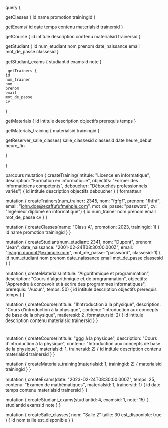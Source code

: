 query {
  
  getClasses {
    id
    name
    promotion
    trainingid
  }

  
  getExams{
    id
    date
    temps
    contenu
    materialsid
    trainersid
  }
  
  getCourse {
    id
    intitule
    description
    contenu
    materialsid
    trainersid
  }
  
   getStudiant {
    id
    num_etudiant
    nom
    prenom
    date_naissance
    email
    mot_de_passe
    classesid
  }
  

  getStudiant_exams {
    studiantid
    examsid
    note
  }
  
     getTrainers {
    id
    num_trainer
    nom
    prenom
    email
    mot_de_passe
    cv
  }
  
  getMaterials {
    id
    intitule
    description
    objectifs
    prerequis
    temps
  }
  
  
  getMaterials_training {
    materialsid
    trainingid
  }
  
  getReserver_salle_classes{
    salle_classesid
    classesid
    date
    heure_debut
    heure_fin
    
  } 
  
}

parcours
mutation {
  createTraining(intitule: "Licence en informatique", description: "Formation en informatique", objectifs: "Former des informaticiens compétents", deboucher: "Débouchés professionnels variés") {
    id
    intitule
    description
    objectifs
    deboucher
  }
}
formatteur

mutation {
  createTrainers(num_trainer: 2345, nom: "fgfgf", prenom: "fhfhf", email: "john.doe@exaffufufmehple.com", mot_de_passe: "password", cv: "Ingénieur diplômé en informatique") {
    id
    num_trainer
    nom
    prenom
    email
    mot_de_passe
    cv
  }
}

mutation {
  createClasses(name: "Class A", promotion: 2023, trainingid: 1) {
    id
    name
    promotion
    trainingid
  }
}

mutation {
  createStudiant(num_etudiant: 2341, nom: "Dupont", prenom: "Jean", date_naissance: "2001-02-24T08:30:00.000Z", email: "jeaggn.dupont@example.com", mot_de_passe: "password", classesid: 1) {
    id
    num_etudiant
    nom
    prenom
    date_naissance
    email
    mot_de_passe
    classesid
  }
}

mutation {
  createMaterials(intitule: "Algorithmique et programmation", description: "Cours d'algorithmique et de programmation", objectifs: "Apprendre à concevoir et à écrire des programmes informatiques", prerequis: "Aucun", temps: 50) {
    id
    intitule
    description
    objectifs
    prerequis
    temps
  }
}

mutation {
  createCourse(intitule: "Ihntroduction à la physique", description: "Cours d'introduction à la physique", contenu: "Introduction aux concepts de base de la physique", matieresid: 2, formateursid: 2) {
    id
    intitule
    description
    contenu
    materialsid
    trainersid
  }
}

#
mutation {
  createCourse(intitule: "ggg à la physique", description: "Cours d'introduction à la physique", contenu: "Introduction aux concepts de base de la physique", materialsid: 1, trainersid: 2) {
    id
    intitule
    description
    contenu
    materialsid
    trainersid
  }
}

mutation {
  createMaterials_training(materialsid: 1, trainingid: 2) {
    materialsid
    trainingid
  }
}

mutation {
  createExams(date: "2023-02-24T08:30:00.000Z", temps: 25, contenu: "Examen de mathématiques", materialsid: 1, trainersid: 1) {
    id
    date
    temps
    contenu
    materialsid
    trainersid
  }
}

mutation {
  createStudiant_exams(studiantid: 4, examsid: 1, note: 15) {
    studiantid
    examsid
    note
  }
}

mutation {
  createSalle_classes(
    nom: "Salle 2"
    taille: 30
    est_disponible: true
  ) {
    id
    nom
    taille
    est_disponible
  }
}

